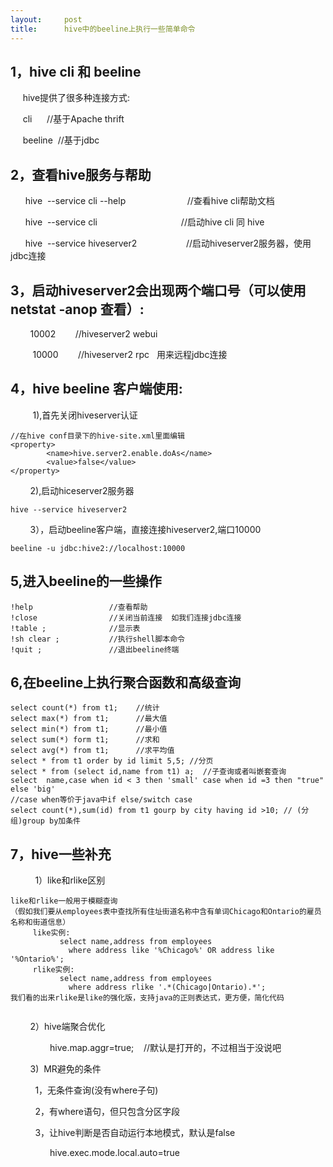 ```yaml
---
layout:     post
title:      hive中的beeline上执行一些简单命令
---
```

<div id="article_content" class="article_content clearfix csdn-tracking-statistics" data-pid="blog" data-mod="popu_307" data-dsm="post">
								            <link rel="stylesheet" href="https://csdnimg.cn/release/phoenix/template/css/ck_htmledit_views-f76675cdea.css">
						<div class="htmledit_views" id="content_views">
                <h2>1，hive cli 和 beeline</h2>

<p>     hive提供了很多种连接方式:</p>

<p>     cli      //基于Apache thrift</p>

<p>     beeline  //基于jdbc</p>

<h2>2，查看hive服务与帮助</h2>

<p>      hive  --service cli --help                         //查看hive cli帮助文档</p>

<p>      hive  --service cli                                  //启动hive cli 同 hive</p>

<p>      hive  --service hiveserver2                    //启动hiveserver2服务器，使用jdbc连接         </p>

<h2>3，启动hiveserver2会出现两个端口号（可以使用 netstat -anop 查看）:</h2>

<p>        10002        //hiveserver2 webui</p>

<p>         10000        //hiveserver2 rpc   用来远程jdbc连接</p>

<h2>4，hive beeline 客户端使用:</h2>

<p>         1),首先关闭hiveserver认证</p>

<pre class="has">
<code>//在hive conf目录下的hive-site.xml里面编辑
&lt;property&gt;
		&lt;name&gt;hive.server2.enable.doAs&lt;/name&gt;
		&lt;value&gt;false&lt;/value&gt;
&lt;/property&gt;</code></pre>

<p>        2),启动hiceserver2服务器</p>

<pre class="has">
<code>hive --service hiveserver2</code></pre>

<p>        3），启动beeline客户端，直接连接hiveserver2,端口10000</p>

<pre class="has">
<code>beeline -u jdbc:hive2://localhost:10000</code></pre>

<h2>5,进入beeline的一些操作</h2>

<pre class="has">
<code>!help                 //查看帮助
!close                //关闭当前连接  如我们连接jdbc连接
!table ;              //显示表
!sh clear ;           //执行shell脚本命令
!quit ;               //退出beeline终端    
</code></pre>

<h2>6,在beeline上执行聚合函数和高级查询</h2>

<pre class="has">
<code>select count(*) from t1;    //统计
select max(*) from t1;      //最大值
select min(*) from t1;      //最小值
select sum(*) form t1;      //求和
select avg(*) from t1;      //求平均值
select * from t1 order by id limit 5,5; //分页
select * from (select id,name from t1) a;  //子查询或者叫嵌套查询
select  name,case when id &lt; 3 then 'small' case when id =3 then "true"  else 'big' 
//case when等价于java中if else/switch case
select count(*),sum(id) from t1 gourp by city having id &gt;10; // (分组)group by加条件
</code></pre>

<h2>7，hive一些补充</h2>

<p>          1）like和rlike区别</p>

<pre class="has">
<code>like和rlike一般用于模糊查询
（假如我们要从employees表中查找所有住址街道名称中含有单词Chicago和Ontario的雇员名称和街道信息）
     like实例:
           select name,address from employees 
             where address like '%Chicago%' OR address like '%Ontario%';
     rlike实例:
           select name,address from employees
             where address rlike '.*(Chicago|Ontario).*';
我们看的出来rlike是like的强化版，支持java的正则表达式，更方便，简化代码
    </code></pre>

<p>        2）hive端聚合优化</p>

<p>                hive.map.aggr=true;    //默认是打开的，不过相当于没说吧</p>

<p>        3)  MR避免的条件</p>

<p>          1，无条件查询(没有where子句)</p>

<p>          2，有where语句，但只包含分区字段</p>

<p>          3，让hive判断是否自动运行本地模式，默认是false</p>

<p>                hive.exec.mode.local.auto=true</p>

<p>                           </p>            </div>
                </div>
